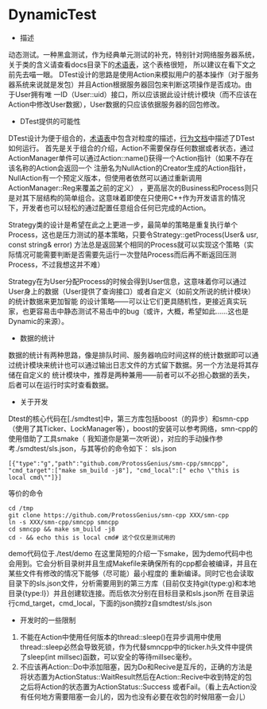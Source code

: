 # DynamicTest

* 描述

动态测试。一种黑盒测试，作为经典单元测试的补充，特别针对网络服务器系统，关于类的含义请查看docs目录下的[术语表](./docs/Glossary.md)，这个表格很短，
所以建议在看下文之前先去喵一眼。
DTest设计的思路是使用Action来模拟用户的基本操作（对于服务器系统来说就是发包）并且Action根据服务器回包来判断这项操作是否成功。由于User拥有唯
一ID（User::uid）接口，所以应该据此设计统计模块（而不应该在Action中修改User数据），User数据的只应该依据服务器的回包修改。

* DTest提供的可能性

DTest设计为便于组合的，[术语表](./docs/Glossary.md)中包含对粒度的描述，[行为文档](./docs/DynamicTestDo.md)中描述了DTest如何运行。
首先是关于组合的介绍，Action不需要保存任何数据或者状态，通过ActionManager单件可以通过Action::name()获得一个Action指针（如果不存在该名称的Action会返回一个
注册名为NullAction的Creator生成的Action指针，NullAction有一个预定义版本，但使用者依然可以通过重新调用ActionManager::Reg来覆盖之前的定义）
，更高层次的Business和Process则只是对其下层结构的简单组合。这意味着即使在只使用C++作为开发语言的情况下，开发者也可以轻松的通过配置任意组合任何已完成的Action。


Strategy类的设计是希望在此之上更进一步，最简单的策略是重复执行单个Process，这也是压力测试的基本策略，只要令Strategy::getProcess(User& usr, const string& error)
方法总是返回某个相同的Process就可以实现这个策略（实际情况可能需要判断是否需要先运行一次登陆Process而后再不断返回压测Process，不过我想这并不难）

Strategy在为User分配Process的时候会得到User信息，这意味着你可以通过User身上的数据（User提供了查询接口）或者自定义（如前文所说的统计模块）的统计数据来更加智能
的设计策略——可以让它们更具随机性，更接近真实玩家，也更容易击中静态测试不易击中的bug（或许，大概，希望如此……这也是Dynamic的来源）。

* 数据的统计

数据的统计有两种思路，像是排队时间、服务器响应时间这样的统计数据即可以通过统计模块来统计也可以通过输出日志文件的方式留下数据。另一个方法是将其存储在自定义的
统计模块中，推荐是两种兼用——前者可以不必担心数据的丢失，后者可以在运行时实时查看数据。

* 关于开发

Dtest的核心代码在[./smdtest]中，第三方库包括boost（的异步）和smn-cpp（使用了其Ticker、LockManager等），boost的安装可以参考网络，smn-cpp的使用借助了工具smake（
我知道你是第一次听说），对应的手动操作参考./smdtest/sls.json，与其等价的命令如下：
sls.json

```
[{"type":"g","path":"github.com/ProtossGenius/smn-cpp/smncpp", "cmd_target":["make sm_build -j8"], "cmd_local":[" echo \"this is local cmd\""]}]
```
等价的命令
```
cd /tmp
git clone https://github.com/ProtossGenius/smn-cpp XXX/smn-cpp
ln -s XXX/smn-cpp/smncpp smncpp
cd smncpp && make sm_build -j8 
cd - && echo this is local cmd# 这个仅仅是测试用的

```
demo代码位于./test/demo
在这里简短的介绍一下smake，因为demo代码中也会用到。它会分析目录树并且生成Makefile来确保所有的cpp都会被编译，并且在某些文件有修改的情况下能够（尽可能）最小程度的
重新编译。同时它也会读取目录下的sls.json文件，分析需要用到的第三方库（目前仅支持git{type:g}和本地目录{type:l}）并且创建软连接。而后依次分别在目标目录和sls.json所
在目录运行cmd\_target，cmd\_local，下面的json摘抄z自smdtest/sls.json

* 开发时的一些限制
1. 不能在Action中使用任何版本的thread::sleep()在异步调用中使用thread::sleep必然会导致死锁，作为代替smncpp中的ticker.h头文件中提供了sleep(int millsec)函数，可以安全的等待millsec毫秒。
2. 不应该再Action::Do中添加阻塞，因为Do和Recive是互斥的，正确的方法是将状态置为ActionStatus::WaitResult然后在Action::Recive中收到特定的包之后将Action的状态置为ActionStatus::Success
或者Fail。（看上去Action没有任何地方需要阻塞一会儿的，因为也没有必要在收包的时候阻塞一会儿）


